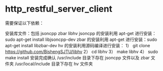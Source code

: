 # http_restful_server_client

需要保证以下依赖：

安装库文件：包括 jsoncpp zbar libhv
jsoncpp 的安装利用 apt-get 进行安装：sudo apt-get install libjsoncpp-dev
zbar 的安装利用 apt-get 进行安装：sudo apt-get install libzbar-dev
hv 的安装利用源码编译进行安装：
1） git clone https://github.com/BishengSJTU/libhv
2） cd libhv
3） make libhv
4） sudo make install
安装完成确认
/usr/include 目录下存在 jsoncpp 文件以及 zbar 文件夹
/usr/local/include 目录下存在 hv 文件夹
